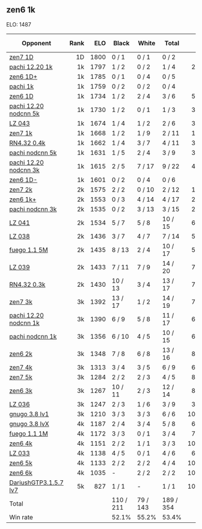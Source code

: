 ## zen6 1k ##

ELO: 1487

Opponent | Rank | ELO | Black | White | Total | Win rate
---------|-----:|----:|-------|-------|-------|-------:
[zen7 1D](zen7%201D.md) | 1D | 1800 | 0 / 1 | 0 / 1 | 0 / 2 | 0.0%
[pachi 12.20 1k](pachi%2012.20%201k.md) | 1k | 1797 | 1 / 2 | 0 / 2 | 1 / 4 | 25.0%
[zen6 1D+](zen6%201D+.md) | 1k | 1785 | 0 / 1 | 0 / 4 | 0 / 5 | 0.0%
[pachi 1k](pachi%201k.md) | 1k | 1759 | 0 / 2 | 0 / 2 | 0 / 4 | 0.0%
[zen6 1D](zen6%201D.md) | 1k | 1734 | 1 / 2 | 2 / 4 | 3 / 6 | 50.0%
[pachi 12.20 nodcnn 5k](pachi%2012.20%20nodcnn%205k.md) | 1k | 1730 | 1 / 2 | 0 / 1 | 1 / 3 | 33.3%
[LZ 043](LZ%20043.md) | 1k | 1674 | 1 / 4 | 1 / 2 | 2 / 6 | 33.3%
[zen7 1k](zen7%201k.md) | 1k | 1668 | 1 / 2 | 1 / 9 | 2 / 11 | 18.2%
[RN4.32 0.4k](RN4.32%200.4k.md) | 1k | 1662 | 1 / 4 | 3 / 7 | 4 / 11 | 36.4%
[pachi nodcnn 5k](pachi%20nodcnn%205k.md) | 1k | 1631 | 1 / 5 | 2 / 4 | 3 / 9 | 33.3%
[pachi 12.20 nodcnn 3k](pachi%2012.20%20nodcnn%203k.md) | 1k | 1615 | 2 / 5 | 7 / 17 | 9 / 22 | 40.9%
[zen6 1D-](zen6%201D-.md) | 1k | 1601 | 0 / 2 | 0 / 4 | 0 / 6 | 0.0%
[zen7 2k](zen7%202k.md) | 2k | 1575 | 2 / 2 | 0 / 10 | 2 / 12 | 16.7%
[zen6 1k+](zen6%201k+.md) | 2k | 1553 | 0 / 3 | 4 / 14 | 4 / 17 | 23.5%
[pachi nodcnn 3k](pachi%20nodcnn%203k.md) | 2k | 1535 | 0 / 2 | 3 / 13 | 3 / 15 | 20.0%
[LZ 041](LZ%20041.md) | 2k | 1534 | 5 / 7 | 5 / 8 | 10 / 15 | 66.7%
[LZ 038](LZ%20038.md) | 2k | 1436 | 3 / 7 | 4 / 7 | 7 / 14 | 50.0%
[fuego 1.1 5M](fuego%201.1%205M.md) | 2k | 1435 | 8 / 13 | 2 / 4 | 10 / 17 | 58.8%
[LZ 039](LZ%20039.md) | 2k | 1433 | 7 / 11 | 7 / 9 | 14 / 20 | 70.0%
[RN4.32 0.3k](RN4.32%200.3k.md) | 2k | 1430 | 10 / 13 | 3 / 4 | 13 / 17 | 76.5%
[zen7 3k](zen7%203k.md) | 3k | 1392 | 13 / 17 | 1 / 2 | 14 / 19 | 73.7%
[pachi 12.20 nodcnn 1k](pachi%2012.20%20nodcnn%201k.md) | 3k | 1390 | 6 / 9 | 5 / 8 | 11 / 17 | 64.7%
[pachi nodcnn 1k](pachi%20nodcnn%201k.md) | 3k | 1356 | 6 / 10 | 4 / 5 | 10 / 15 | 66.7%
[zen6 2k](zen6%202k.md) | 3k | 1348 | 7 / 8 | 6 / 8 | 13 / 16 | 81.3%
[zen7 4k](zen7%204k.md) | 3k | 1313 | 3 / 4 | 3 / 5 | 6 / 9 | 66.7%
[zen7 5k](zen7%205k.md) | 3k | 1284 | 2 / 2 | 2 / 3 | 4 / 5 | 80.0%
[zen6 3k](zen6%203k.md) | 3k | 1267 | 10 / 11 | 2 / 3 | 12 / 14 | 85.7%
[LZ 036](LZ%20036.md) | 3k | 1247 | 2 / 3 | 1 / 6 | 3 / 9 | 33.3%
[gnugo 3.8 lv1](gnugo%203.8%20lv1.md) | 3k | 1210 | 3 / 3 | 3 / 3 | 6 / 6 | 100.0%
[gnugo 3.8 lvX](gnugo%203.8%20lvX.md) | 4k | 1187 | 2 / 4 | 3 / 4 | 5 / 8 | 62.5%
[fuego 1.1 1M](fuego%201.1%201M.md) | 4k | 1172 | 3 / 3 | 0 / 1 | 3 / 4 | 75.0%
[zen6 4k](zen6%204k.md) | 4k | 1151 | 2 / 2 | 1 / 1 | 3 / 3 | 100.0%
[LZ 033](LZ%20033.md) | 4k | 1138 | 4 / 5 | 0 / 1 | 4 / 6 | 66.7%
[zen6 5k](zen6%205k.md) | 4k | 1133 | 2 / 2 | 2 / 2 | 4 / 4 | 100.0%
[zen6 6k](zen6%206k.md) | 4k | 1035 | - | 2 / 2 | 2 / 2 | 100.0%
[DariushGTP3.1.5.7 lv7](DariushGTP3.1.5.7%20lv7.md) | 5k | 827 | 1 / 1 | - | 1 / 1 | 100.0%
Total | | | 110 / 211 | 79 / 143 | 189 / 354 | 
Win rate| | | 52.1% | 55.2% | 53.4% | 
